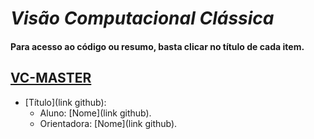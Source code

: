 # *Visão Computacional Clássica*

#### Para acesso ao código ou resumo, basta clicar no título de cada item.

## [VC-MASTER](https://ica.ele.puc-rio.br/cursos/)

- [Título](link github):
  - Aluno: [Nome](link github).
  - Orientadora: [Nome](link github).
